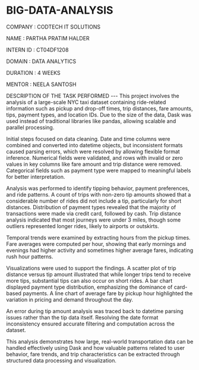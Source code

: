 #   BIG-DATA-ANALYSIS

COMPANY : CODTECH IT SOLUTIONS

NAME : PARTHA PRATIM HALDER

INTERN ID : CT04DF1208

DOMAIN : DATA ANALYTICS

DURATION : 4 WEEKS

MENTOR : NEELA SANTOSH

DESCRIPTION OF THE TASK PERFORMED ---
This project involves the analysis of a large-scale NYC taxi dataset containing ride-related information such as pickup and drop-off times, trip distances, fare amounts, tips, payment types, and location IDs. Due to the size of the data, Dask was used instead of traditional libraries like pandas, allowing scalable and parallel processing.

Initial steps focused on data cleaning. Date and time columns were combined and converted into datetime objects, but inconsistent formats caused parsing errors, which were resolved by allowing flexible format inference. Numerical fields were validated, and rows with invalid or zero values in key columns like fare amount and trip distance were removed. Categorical fields such as payment type were mapped to meaningful labels for better interpretation.

Analysis was performed to identify tipping behavior, payment preferences, and ride patterns. A count of trips with non-zero tip amounts showed that a considerable number of rides did not include a tip, particularly for short distances. Distribution of payment types revealed that the majority of transactions were made via credit card, followed by cash. Trip distance analysis indicated that most journeys were under 3 miles, though some outliers represented longer rides, likely to airports or outskirts.

Temporal trends were examined by extracting hours from the pickup times. Fare averages were computed per hour, showing that early mornings and evenings had higher activity and sometimes higher average fares, indicating rush hour patterns.

Visualizations were used to support the findings. A scatter plot of trip distance versus tip amount illustrated that while longer trips tend to receive more tips, substantial tips can also occur on short rides. A bar chart displayed payment type distribution, emphasizing the dominance of card-based payments. A line chart of average fare by pickup hour highlighted the variation in pricing and demand throughout the day.

An error during tip amount analysis was traced back to datetime parsing issues rather than the tip data itself. Resolving the date format inconsistency ensured accurate filtering and computation across the dataset.

This analysis demonstrates how large, real-world transportation data can be handled effectively using Dask and how valuable patterns related to user behavior, fare trends, and trip characteristics can be extracted through structured data processing and visualization.







